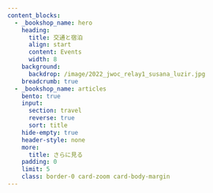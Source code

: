 ```yaml
---
content_blocks:
  - _bookshop_name: hero
    heading:
      title: 交通と宿泊
      align: start
      content: Events
      width: 8
    background:
      backdrop: /image/2022_jwoc_relay1_susana_luzir.jpg
    breadcrumb: true
  - _bookshop_name: articles
    bento: true
    input:
      section: travel
      reverse: true
      sort: title
    hide-empty: true
    header-style: none
    more:
      title: さらに見る
    padding: 0
    limit: 5
    class: border-0 card-zoom card-body-margin
---
```


